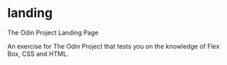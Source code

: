 # landing
The Odin Project Landing Page

An exercise for The Odin Project that tests you on the knowledge of Flex Box, CSS and HTML.